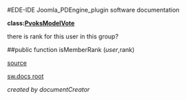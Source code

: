 #EDE-IDE Joomla_PDEngine_plugin
software documentation

**class:[PvoksModelVote](../PvoksModelVote.md)**



there is rank for this user in this group?

##public function isMemberRank ($user,$rank) 


[source](../../../site/models/voteModel.php)

[sw.docs root](../)

*created by documentCreator*

